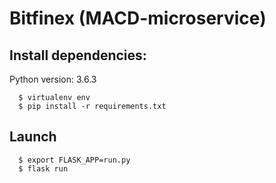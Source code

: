 # Bitfinex (MACD-microservice)

## Install dependencies:

Python version: 3.6.3

```
  $ virtualenv env
  $ pip install -r requirements.txt
```

## Launch

```
  $ export FLASK_APP=run.py
  $ flask run
```